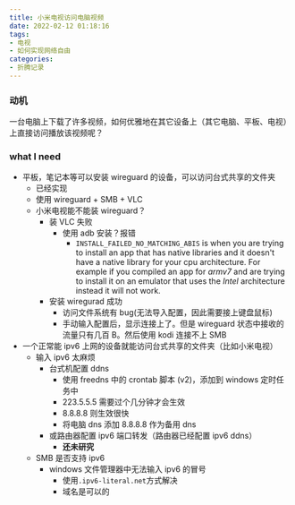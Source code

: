 ```yaml
---
title: 小米电视访问电脑视频
date: 2022-02-12 01:18:16
tags:
- 电视
- 如何实现网络自由
categories:
- 折腾记录
---
```


### 动机

一台电脑上下载了许多视频，如何优雅地在其它设备上（其它电脑、平板、电视）上直接访问播放该视频呢？
<!-- more -->

### what I need

- 平板，笔记本等可以安装 wireguard 的设备，可以访问台式共享的文件夹
  - 已经实现
  - 使用 wireguard + SMB + VLC
  - 小米电视能不能装 wireguard？
    - 装 VLC 失败
      - 使用 adb 安装？报错
        - `INSTALL_FAILED_NO_MATCHING_ABIS` is when you are trying to install an app that has native libraries and it doesn't have a native library for your cpu architecture. For example if you compiled an app for _armv7_ and are trying to install it on an emulator that uses the _Intel_ architecture instead it will not work.
    - 安装 wiregurad 成功
      - 访问文件系统有 bug(无法导入配置，因此需要接上键盘鼠标)
      - 手动输入配置后，显示连接上了。但是 wireguard 状态中接收的流量只有几百 B。然后使用 kodi 连接不上 SMB
- 一个正常能 ipv6 上网的设备就能访问台式共享的文件夹（比如小米电视）
  - 输入 ipv6 太麻烦
    - 台式机配置 ddns
      - 使用 freedns 中的 crontab 脚本 (v2)，添加到 windows 定时任务中
      - 223.5.5.5 需要过个几分钟才会生效
      - 8.8.8.8 则生效很快
      - 将电脑 dns 添加 8.8.8.8 作为备用 dns
    - 或路由器配置 ipv6 端口转发（路由器已经配置 ipv6 ddns）
      - **还未研究**
  - SMB 是否支持 ipv6
    - windows 文件管理器中无法输入 ipv6 的冒号
      - 使用`.ipv6-literal.net`方式解决
      - 域名是可以的
